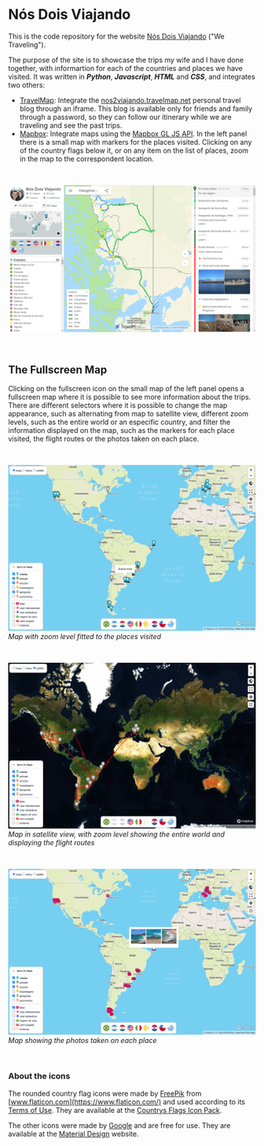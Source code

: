 # Nós Dois Viajando

This is the code repository for the website [Nós Dois Viajando](https://nos2viajando.net) ("We Traveling").

The purpose of the site is to showcase the trips my wife and I have done together, with informartion for each of the countries and places we have visited. It was written in _**Python**_, _**Javascript**_, _**HTML**_ and _**CSS**_, and integrates two others:

- [TravelMap](https://travelmap.net/): Integrate the [nos2viajando.travelmap.net](https://nos2viajando.travelmap.net/) personal travel blog through an iframe. This blog is available only for friends and family through a password, so they can follow our itinerary while we are traveling and see the past trips.
- [Mapbox](https://www.mapbox.com/): Integrate maps using the [Mapbox GL JS API](https://docs.mapbox.com/mapbox-gl-js/api/). In the left panel there is a small map with markers for the places visited. Clicking on any of the country flags below it, or on any item on the list of places, zoom in the map to the correspondent location.

<br>

[![Nós Dois Viajando](https://github.com/HaraldoFilho/nos2viajando.net/blob/master/img/site.png)](https://nos2viajando.net/)

<br>

## The Fullscreen Map

Clicking on the fullscreen icon on the small map of the left panel opens a fullscreen map where it is possible to see more information about the trips. There are different selectors where it is possible to change the map appearance, such as alternating from map to satellite view, different zoom levels, such as the entire world or an especific country, and filter the information displayed on the map, such as the markers for each place visited, the flight routes or the photos taken on each place.

<br>

[![Nós Dois Viajando](https://github.com/HaraldoFilho/nos2viajando.net/blob/master/img/map.png)](https://nos2viajando.net/)
_Map with zoom level fitted to the places visited_

<br>

[![Nós Dois Viajando](https://github.com/HaraldoFilho/nos2viajando.net/blob/master/img/flights.png)](https://nos2viajando.net/)
_Map in satellite view, with zoom level showing the entire world and displaying the flight routes_

<br>

[![Nós Dois Viajando](https://github.com/HaraldoFilho/nos2viajando.net/blob/master/img/photos.png)](https://nos2viajando.net/)
_Map showing the photos taken on each place_

<br>

### About the icons

The rounded country flag icons were made by [FreePik](https://www.flaticon.com/authors/freepik) from [www.flaticon.com](https://www.flaticon.com/) and used according to its [Terms of Use](https://www.freepikcompany.com/legal#nav-flaticon). They are available at the [Countrys Flags Icon Pack](https://www.flaticon.com/packs/countrys-flags).

The other icons were made by [Google](https://www.google.com/) and are free for use. They are available at the [Material Design](https://material.io/resources/icons/?style=baseline) website.

